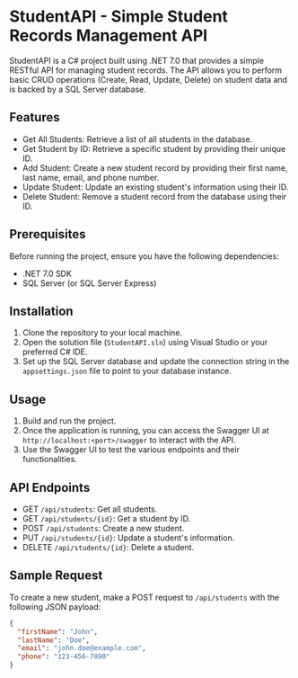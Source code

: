 # StudentAPI - Simple Student Records Management API

StudentAPI is a C# project built using .NET 7.0 that provides a simple RESTful API for managing student records. The API allows you to perform basic CRUD operations (Create, Read, Update, Delete) on student data and is backed by a SQL Server database.

## Features

- Get All Students: Retrieve a list of all students in the database.
- Get Student by ID: Retrieve a specific student by providing their unique ID.
- Add Student: Create a new student record by providing their first name, last name, email, and phone number.
- Update Student: Update an existing student's information using their ID.
- Delete Student: Remove a student record from the database using their ID.

## Prerequisites

Before running the project, ensure you have the following dependencies:

- .NET 7.0 SDK
- SQL Server (or SQL Server Express)

## Installation

1. Clone the repository to your local machine.
2. Open the solution file (`StudentAPI.sln`) using Visual Studio or your preferred C# IDE.
3. Set up the SQL Server database and update the connection string in the `appsettings.json` file to point to your database instance.

## Usage

1. Build and run the project.
2. Once the application is running, you can access the Swagger UI at `http://localhost:<port>/swagger` to interact with the API.
3. Use the Swagger UI to test the various endpoints and their functionalities.

## API Endpoints

- GET `/api/students`: Get all students.
- GET `/api/students/{id}`: Get a student by ID.
- POST `/api/students`: Create a new student.
- PUT `/api/students/{id}`: Update a student's information.
- DELETE `/api/students/{id}`: Delete a student.

## Sample Request

To create a new student, make a POST request to `/api/students` with the following JSON payload:

```json
{
  "firstName": "John",
  "lastName": "Doe",
  "email": "john.doe@example.com",
  "phone": "123-456-7890"
}
